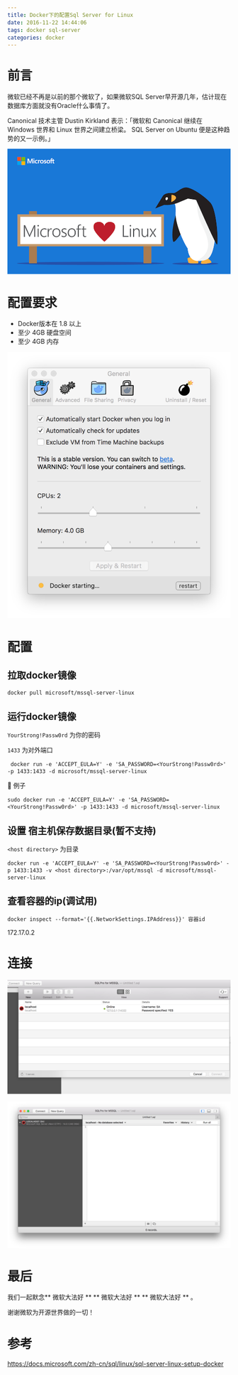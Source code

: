 ```yaml
---
title: Docker下的配置Sql Server for Linux
date: 2016-11-22 14:44:06
tags: docker sql-server
categories: docker
---
```


# 前言

微软已经不再是以前的那个微软了，如果微软SQL Server早开源几年，估计现在数据库方面就没有Oracle什么事情了。

Canonical 技术主管 Dustin Kirkland 表示：「微软和 Canonical 继续在 Windows 世界和 Linux 世界之间建立桥梁。 SQL Server on Ubuntu 便是这种趋势的又一示例。」

<!--more -->
![](/content/images/sqldocker/micosoft.png)
# 配置要求

* Docker版本在 1.8 以上
* 至少 4GB 硬盘空间
* 至少 4GB 内存

![](/content/images/sqldocker/0.jpg)

# 配置
## 拉取docker镜像
```
docker pull microsoft/mssql-server-linux
```
## 运行docker镜像

``YourStrong!Passw0rd`` 为你的密码

``1433`` 为对外端口
```
 docker run -e 'ACCEPT_EULA=Y' -e 'SA_PASSWORD=<YourStrong!Passw0rd>' -p 1433:1433 -d microsoft/mssql-server-linux
```
🌰 例子
```
sudo docker run -e 'ACCEPT_EULA=Y' -e 'SA_PASSWORD=<YourStrong!Passw0rd>' -p 1433:1433 -d microsoft/mssql-server-linux
```


## 设置 宿主机保存数据目录(暂不支持)

``<host directory>`` 为目录

```
docker run -e 'ACCEPT_EULA=Y' -e 'SA_PASSWORD=<YourStrong!Passw0rd>' -p 1433:1433 -v <host directory>:/var/opt/mssql -d microsoft/mssql-server-linux
```

## 查看容器的ip(调试用)
```
docker inspect --format='{{.NetworkSettings.IPAddress}}' 容器id
```
172.17.0.2

# 连接

![](/content/images/sqldocker/1.jpg)

![](/content/images/sqldocker/2.jpg)

# 最后

我们一起默念** 微软大法好 ** ** 微软大法好 ** ** 微软大法好 ** 。

谢谢微软为开源世界做的一切！

# 参考
https://docs.microsoft.com/zh-cn/sql/linux/sql-server-linux-setup-docker

